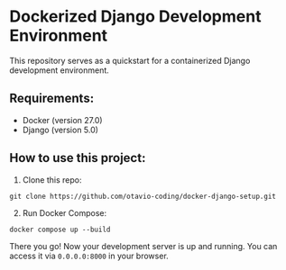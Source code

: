 # Dockerized Django Development Environment
This repository serves as a quickstart for a containerized Django development environment.

## Requirements:
* Docker (version 27.0)
* Django (version 5.0)

## How to use this project:

1. Clone this repo:

```
git clone https://github.com/otavio-coding/docker-django-setup.git 
```

2. Run Docker Compose:
```
docker compose up --build 
```

There you go! Now your development server is up and running. You can access it via ```0.0.0.0:8000``` in your browser.